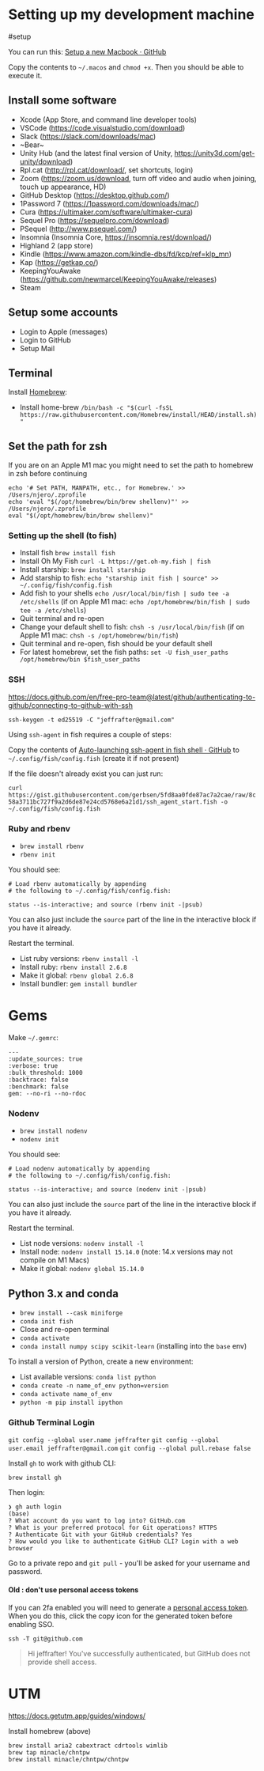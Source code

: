 # Setting up my  development machine
#setup

You can run this: [Setup a new Macbook · GitHub](https://gist.github.com/jeffrafter/71d994acb35529744e62772704e8fa4e)

Copy the contents to `~/.macos` and `chmod +x`. Then you should be able to execute it.

## Install some software 
* Xcode (App Store, and command line developer tools)
* VSCode (https://code.visualstudio.com/download)
* Slack (https://slack.com/downloads/mac)
* ~Bear~
* Unity Hub (and the latest final version of Unity, https://unity3d.com/get-unity/download)
* Rpl.cat (http://rpl.cat/download/, set shortcuts,  login)
* Zoom (https://zoom.us/download, turn off video and audio when joining, touch up appearance, HD)
* GitHub Desktop (https://desktop.github.com/)
* 1Password 7 (https://1password.com/downloads/mac/)
* Cura (https://ultimaker.com/software/ultimaker-cura)
* Sequel Pro (https://sequelpro.com/download)
* PSequel (http://www.psequel.com/)
* Insomnia (Insomnia Core, https://insomnia.rest/download/)
* Highland 2 (app store)
* Kindle (https://www.amazon.com/kindle-dbs/fd/kcp/ref=klp_mn)
* Kap (https://getkap.co/)
* KeepingYouAwake (https://github.com/newmarcel/KeepingYouAwake/releases)
* Steam

## Setup some accounts
* Login to Apple (messages)
* Login to GitHub
* Setup Mail

## Terminal

Install [Homebrew](https://brew.sh):

* Install home-brew `/bin/bash -c "$(curl -fsSL https://raw.githubusercontent.com/Homebrew/install/HEAD/install.sh)"`

## Set the path for zsh

If you are on an Apple M1 mac you might need to set the path to homebrew in zsh before continuing

```
echo '# Set PATH, MANPATH, etc., for Homebrew.' >> /Users/njero/.zprofile
echo 'eval "$(/opt/homebrew/bin/brew shellenv)"' >> /Users/njero/.zprofile
eval "$(/opt/homebrew/bin/brew shellenv)"
```

### Setting up the shell (to fish)

* Install fish `brew install fish`
* Install Oh My Fish `curl -L https://get.oh-my.fish | fish`
* Install starship: `brew install starship`
* Add starship to fish: `echo "starship init fish | source" >> ~/.config/fish/config.fish`
* Add fish to your shells `echo /usr/local/bin/fish | sudo tee -a /etc/shells` (if on Apple M1 mac: `echo /opt/homebrew/bin/fish | sudo tee -a /etc/shells`)
* Quit terminal and re-open
* Change your default shell to fish: `chsh -s /usr/local/bin/fish` (if on Apple M1 mac: `chsh -s /opt/homebrew/bin/fish`)
* Quit terminal and re-open, fish should be your default shell
* For latest homebrew, set the fish paths: `set -U fish_user_paths /opt/homebrew/bin $fish_user_paths`

### SSH

https://docs.github.com/en/free-pro-team@latest/github/authenticating-to-github/connecting-to-github-with-ssh

`ssh-keygen -t ed25519 -C "jeffrafter@gmail.com"`

Using `ssh-agent` in fish requires a couple of steps:

Copy the contents of [Auto-launching ssh-agent in fish shell · GitHub](https://gist.github.com/gerbsen/5fd8aa0fde87ac7a2cae) to  `~/.config/fish/config.fish` (create it if not present)

If the file doesn't already exist you can just run:

`curl 
https://gist.githubusercontent.com/gerbsen/5fd8aa0fde87ac7a2cae/raw/8c58a3711bc727f9a2d6de87e24cd5768e6a21d1/ssh_agent_start.fish -o ~/.config/fish/config.fish`

### Ruby and rbenv

* `brew install rbenv`
* `rbenv init`

You should see:

```
# Load rbenv automatically by appending
# the following to ~/.config/fish/config.fish:

status --is-interactive; and source (rbenv init -|psub)
```

You can also just include the `source` part of the line in the interactive block if you have it already.

Restart the terminal.

* List ruby versions: `rbenv install -l`
* Install ruby: `rbenv install 2.6.8`
* Make it global: `rbenv global 2.6.8`
* Install bundler:  `gem install bundler`

# Gems

Make `~/.gemrc`:

```
--- 
:update_sources: true
:verbose: true
:bulk_threshold: 1000
:backtrace: false
:benchmark: false
gem: --no-ri --no-rdoc
```

### Nodenv 

* `brew install nodenv`
* `nodenv init`

You should see:

```
# Load nodenv automatically by appending
# the following to ~/.config/fish/config.fish:

status --is-interactive; and source (nodenv init -|psub)
```

You can also just include the `source` part of the line in the interactive block if you have it already.

Restart the terminal.

* List node versions: `nodenv install -l`
* Install node: `nodenv install 15.14.0` (note: 14.x versions may not compile on M1 Macs)
* Make it global: `nodenv global 15.14.0`

## Python 3.x and conda

* `brew install --cask miniforge`
* `conda init fish`
* Close and re-open terminal
* `conda activate`
* `conda install numpy scipy scikit-learn` (installing into the `base` env)

To install a version of Python, create a new environment:

* List available versions: `conda list python`
* `conda create -n name_of_env python=version`
* `conda activate name_of_env`
* `python -m pip install ipython`

### Github Terminal Login

`git config --global user.name jeffrafter`
`git config --global user.email jeffrafter@gmail.com`
`git config --global pull.rebase false`

Install `gh` to work with github CLI:

```
brew install gh
```

Then login:

```
❯ gh auth login                                                                            (base) 
? What account do you want to log into? GitHub.com
? What is your preferred protocol for Git operations? HTTPS
? Authenticate Git with your GitHub credentials? Yes
? How would you like to authenticate GitHub CLI? Login with a web browser
```

Go to a private repo and `git pull` - you'll be asked for your username and password. 

#### Old : don't use personal access tokens

If you can 2fa enabled you will need to generate a [personal access token](https://github.com/settings/tokens). When you do this, click the copy icon for the generated token before enabling SSO.

`ssh -T git@github.com`

> Hi jeffrafter! You've successfully authenticated, but GitHub does not provide shell access.

# UTM
https://docs.getutm.app/guides/windows/

Install homebrew (above)

```
brew install aria2 cabextract cdrtools wimlib
brew tap minacle/chntpw
brew install minacle/chntpw/chntpw
```